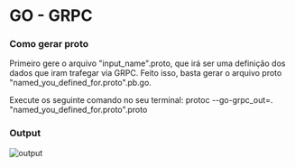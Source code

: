 # GO - GRPC

### Como gerar proto
<p>Primeiro gere o arquivo "input_name".proto, que irá ser uma definição dos dados que iram trafegar via GRPC.
Feito isso, basta gerar o arquivo proto "named_you_defined_for.proto".pb.go.</p>
<p>Execute os seguinte comando no seu terminal: 
protoc --go-grpc_out=. "named_you_defined_for.proto".proto</p>

### Output
![output](https://github.com/ntferr/images/blob/main/golang-grpc/grpc_output.png)
